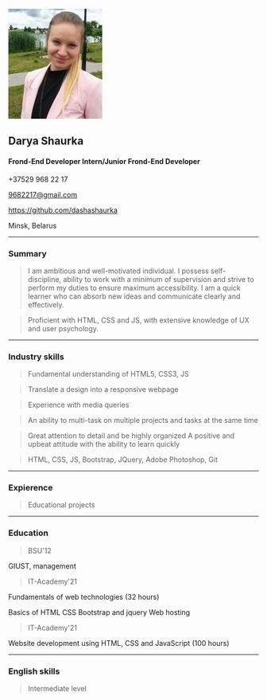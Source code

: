 ![candidate_photo](photo.jpg) 
## Darya Shaurka   

#### Frond-End Developer Intern/Junior Frond-End Developer

 +37529 968 22 17 
 
 9682217@gmail.com 
 
 https://github.com/dashashaurka

 Minsk, Belarus
***

### Summary
>I am ambitious and well-motivated individual.
I possess self-discipline, ability to work with a minimum 
of supervision and strive to perform my duties to ensure 
maximum accessibility. I am a quick learner who can absorb 
new ideas and communicate clearly and effectively.

>Proficient with HTML, CSS and JS, 
with extensive knowledge of UX and user psychology. 
***

### Industry skills

>Fundamental understanding of HTML5, CSS3, JS

>Translate a design into a responsive webpage

>Experience with media queries

>An ability to multi-task on multiple projects and tasks at the same time

>Great attention to detail and be highly organized
>A positive and upbeat attitude with the ability to learn quickly


>HTML, CSS, JS, Bootstrap, JQuery, Adobe Photoshop, Git 
***

### Expierence

>Educational projects

***

### Education

>BSU'12

GIUST, management


>IT-Academy'21

Fundamentals of web technologies (32 hours)

Basics of HTML CSS  Bootstrap and jquery  Web hosting

>IT-Academy'21

Website development using HTML, CSS and JavaScript (100 hours)


***

### English skills

>Intermediate level
